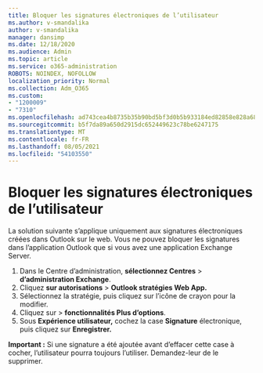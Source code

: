 ```yaml
---
title: Bloquer les signatures électroniques de l’utilisateur
ms.author: v-smandalika
author: v-smandalika
manager: dansimp
ms.date: 12/18/2020
ms.audience: Admin
ms.topic: article
ms.service: o365-administration
ROBOTS: NOINDEX, NOFOLLOW
localization_priority: Normal
ms.collection: Adm_O365
ms.custom:
- "1200009"
- "7310"
ms.openlocfilehash: ad743cea4b8735b35b90bd5bf3d0b5b933184ed82858e828a68beb2ca2f8270c
ms.sourcegitcommit: b5f7da89a650d2915dc652449623c78be6247175
ms.translationtype: MT
ms.contentlocale: fr-FR
ms.lasthandoff: 08/05/2021
ms.locfileid: "54103550"
---
```

# <a name="block-user-made-email-signatures"></a>Bloquer les signatures électroniques de l’utilisateur

La solution suivante s’applique uniquement aux signatures électroniques créées dans Outlook sur le web. Vous ne pouvez bloquer les signatures dans l’application Outlook que si vous avez une application Exchange Server.

1. Dans le Centre d’administration, **sélectionnez Centres**  >  **d’administration Exchange**.
2. Cliquez **sur autorisations**  >  **Outlook stratégies Web App.**
3. Sélectionnez la stratégie, puis cliquez sur l’icône de crayon pour la modifier.
4. Cliquez sur  >  **fonctionnalités Plus d’options**.
5. Sous **Expérience utilisateur,** cochez la case **Signature** électronique, puis cliquez sur **Enregistrer.**

**Important :** Si une signature a été ajoutée avant d’effacer cette case à cocher, l’utilisateur pourra toujours l’utiliser. Demandez-leur de le supprimer.
